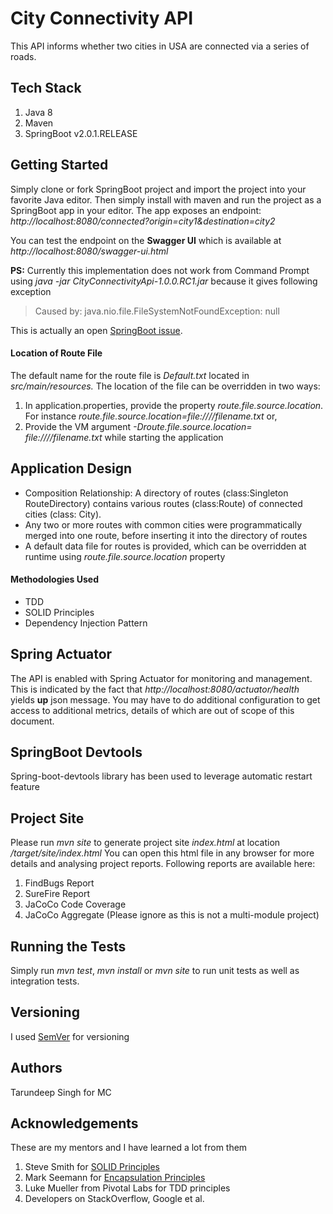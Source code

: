 # City Connectivity API
This API informs whether two cities in USA are connected via a series of roads. 

## Tech Stack
1.	Java 8
2.	Maven
3.	SpringBoot v2.0.1.RELEASE


## Getting Started
Simply clone or fork SpringBoot project and import the project into your favorite Java editor. Then simply install with maven and run the project as a SpringBoot app in your editor.
The app exposes an endpoint: *http://localhost:8080/connected?origin=city1&destination=city2*

You can test the endpoint on the **Swagger UI** which is available at 
*http://localhost:8080/swagger-ui.html*

**PS:**
Currently this implementation does not work from Command Prompt using *java -jar CityConnectivityApi-1.0.0.RC1.jar* because it gives following exception

>Caused by: java.nio.file.FileSystemNotFoundException: null

This is actually an open [SpringBoot issue](https://github.com/spring-projects/spring-boot/issues/7161).

#### Location of Route File
The default name for the route file is *Default.txt* located in *src/main/resources.* 
The location of the file can be overridden in two ways:
1.	In application.properties, provide the property *route.file.source.location*. For instance *route.file.source.location=file:///<location>/filename.txt* or,
2.	Provide the VM argument *-Droute.file.source.location= file:///<location>/filename.txt* while starting the application

## Application Design
- Composition Relationship: A directory of routes (class:Singleton RouteDirectory) contains various routes (class:Route) of connected cities (class: City).
- Any two or more routes with common cities were programmatically merged into one route, before inserting it into the directory of routes
- A default data file for routes is provided, which can be overridden at runtime using *route.file.source.location* property

#### Methodologies Used
- TDD
- SOLID Principles
- Dependency Injection Pattern

## Spring Actuator
The API is enabled with Spring Actuator for monitoring and management. This is indicated by the fact that 
*http://localhost:8080/actuator/health* yields **up** json message.
You may have to do additional configuration to get access to additional metrics, details of which are out of scope of this document.


## SpringBoot Devtools
Spring-boot-devtools library has been used to leverage automatic restart feature

## Project Site
Please run *mvn site* to generate project site *index.html* at location *<your-project-path>/target/site/index.html*
You can open this html file in any browser for more details and analysing project reports.
Following reports are available here:
1. FindBugs Report
2. SureFire Report
3. JaCoCo Code Coverage
4. JaCoCo Aggregate (Please ignore as this is not a multi-module project)

## Running the Tests
Simply run *mvn test*, *mvn install* or *mvn site* to run unit tests as well as integration tests.

## Versioning
I used [SemVer](https://semver.org/) for versioning

## Authors
Tarundeep Singh for MC

## Acknowledgements
These are my mentors and I have learned a lot from them
1. Steve Smith for [SOLID Principles](https://app.pluralsight.com/library/courses/principles-oo-design)
2. Mark Seemann for [Encapsulation Principles](https://app.pluralsight.com/library/courses/encapsulation-solid/table-of-contents)
3. Luke Mueller from Pivotal Labs for TDD principles
4. Developers on StackOverflow, Google et al.








